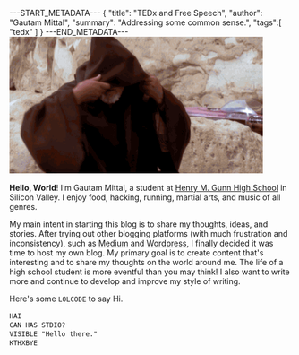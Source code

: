 ---START_METADATA---
{
  "title": "TEDx and Free Speech",
  "author": "Gautam Mittal",
  "summary": "Addressing some common sense.",
  "tags":[
    "tedx"
  ]
}
---END_METADATA---
![Greetings...](/img/obiwan-hello.gif)

__Hello, World__! I’m Gautam Mittal, a student at [Henry M. Gunn High School](http://gunn.pausd.org) in Silicon Valley. I enjoy food, hacking, running, martial arts, and music of all genres.

My main intent in starting this blog is to share my thoughts, ideas, and stories. After trying out other blogging platforms (with much frustration and inconsistency), such as [Medium](http://medium.com) and [Wordpress](http://wordpress.org), I finally decided it was time to host my own blog. My primary goal is to create content that's interesting and to share my thoughts on the world around me. The life of a high school student is more eventful than you may think! I also want to write more and continue to develop and improve my style of writing.

Here's some ```LOLCODE``` to say Hi.
```
HAI
CAN HAS STDIO?
VISIBLE "Hello there."
KTHXBYE
```
